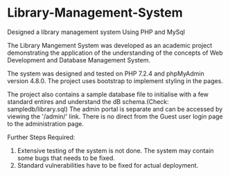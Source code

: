 # Library-Management-System
Designed a library management system Using PHP and MySql

The Library Mangement System was developed as an academic project demonstrating the application of the understanding of the concepts of Web Development and Database Management System.

The system was designed and tested on PHP 7.2.4 and phpMyAdmin version 4.8.0.
The project uses bootstrap to implement styling in the pages.

The project also contains a sample database file to initialise with a few standard entires and understand the dB schema.(Check: sampledb/library.sql)
The admin portal is separate and can be accessed by viewing the '/admin/' link. There is no direct from the Guest user login page to the administration page.

Further Steps Required:
1. Extensive testing of the system is not done. The system may contain some bugs that needs to be fixed.
2. Standard vulnerabilities have to be fixed for actual deployment.
